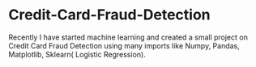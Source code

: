 # Credit-Card-Fraud-Detection
Recently I have started machine learning and created a small project on Credit Card Fraud Detection  using many imports like Numpy, Pandas, Matplotlib, Sklearn( Logistic Regression). 
